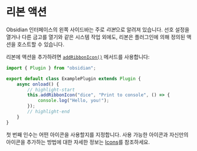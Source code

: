 # 리본 액션

Obsidian 인터페이스의 왼쪽 사이드바는 주로 *리본*으로 알려져 있습니다. 선호 설정을 열거나 다른 금고를 열기와 같은 시스템 작업 외에도, 리본은 플러그인에 의해 정의된 액션을 호스트할 수 있습니다.

리본에 액션을 추가하려면 [`addRibbonIcon()`](../reference/typescript/classes/Plugin_2.md#addribbonicon) 메서드를 사용합니다:

```ts title="main.ts"
import { Plugin } from "obsidian";

export default class ExamplePlugin extends Plugin {
    async onload() {
        // highlight-start
        this.addRibbonIcon("dice", "Print to console", () => {
            console.log("Hello, you!");
        });
        // highlight-end
    }
}
```

첫 번째 인수는 어떤 아이콘을 사용할지를 지정합니다. 사용 가능한 아이콘과 자신만의 아이콘을 추가하는 방법에 대한 자세한 정보는 [Icons](icons.md)를 참조하세요.
